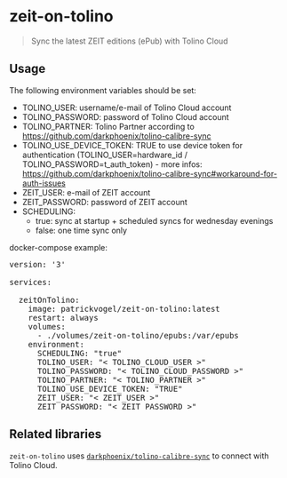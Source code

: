 # zeit-on-tolino
> Sync the latest ZEIT editions (ePub) with Tolino Cloud

## Usage

The following environment variables should be set:
- TOLINO_USER: username/e-mail of Tolino Cloud account
- TOLINO_PASSWORD: password of Tolino Cloud account
- TOLINO_PARTNER: Tolino Partner according to https://github.com/darkphoenix/tolino-calibre-sync
- TOLINO_USE_DEVICE_TOKEN: TRUE to use device token for authentication (TOLINO_USER=hardware_id / TOLINO_PASSWORD=t_auth_token) - more infos: https://github.com/darkphoenix/tolino-calibre-sync#workaround-for-auth-issues
- ZEIT_USER: e-mail of ZEIT account
- ZEIT_PASSWORD: password of ZEIT account
- SCHEDULING: 
  - true: sync at startup + scheduled syncs for wednesday evenings
  - false: one time sync only

docker-compose example:

<pre>
version: '3'

services:
  
  zeitOnTolino:
    image: patrickvogel/zeit-on-tolino:latest
    restart: always
    volumes:
      - ./volumes/zeit-on-tolino/epubs:/var/epubs
    environment:
      SCHEDULING: "true"
      TOLINO_USER: "< TOLINO_CLOUD_USER >"
      TOLINO_PASSWORD: "< TOLINO_CLOUD_PASSWORD >"
      TOLINO_PARTNER: "< TOLINO_PARTNER >"
      TOLINO_USE_DEVICE_TOKEN: "TRUE"
      ZEIT_USER: "< ZEIT_USER >"
      ZEIT_PASSWORD: "< ZEIT_PASSWORD >"
</pre>

## Related libraries

`zeit-on-tolino` uses [`darkphoenix/tolino-calibre-sync`](https://github.com/darkphoenix/tolino-calibre-sync) to connect with Tolino Cloud.